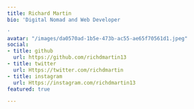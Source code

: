 ```yaml
---
title: Richard Martin
bio: 'Digital Nomad and Web Developer

'
avatar: "/images/da0570ad-1b5e-473b-ac55-ae65f70561d1.jpeg"
social:
- title: github
  url: https://github.com/richdmartin13
- title: twitter
  url: Https://twitter.com/richdmartin
- title: instagram
  url: Https://instagram.com/richdmartin13
featured: true

---
```

